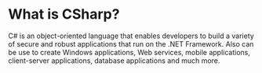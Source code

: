 # What is CSharp?

C# is an object-oriented language that enables developers to build 
a variety of secure and robust applications that run on the .NET Framework. 
Also can be use to create Windows applications, Web services, mobile applications, 
client-server applications, database applications and much more. 
